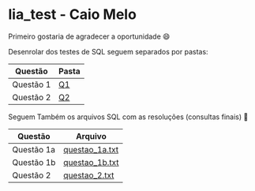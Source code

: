 # lia_test - Caio Melo
Primeiro gostaria de agradecer a oportunidade 😄

Desenrolar dos testes de SQL seguem separados por pastas:

|**Questão**|**Pasta**|
|-----------|---------|
|Questão 1| [Q1](https://github.com/caioservulo/lia_test/tree/main/teste_sql/q1)|
|Questão 2| [Q2](https://github.com/caioservulo/lia_test/tree/main/teste_sql/q2)|

Seguem Também os arquivos SQL com as resoluções (consultas finais) 🚀

|**Questão**|**Arquivo**|
|-----------|---------|
|Questão 1a| [questao_1a.txt](https://github.com/user-attachments/files/19514210/questao_1a.txt)|
|Questão 1b|[questao_1b.txt](https://github.com/user-attachments/files/19514207/quetsao_1b.txt) |
|Questão 2|[questao_2.txt](https://github.com/user-attachments/files/19514212/questao_2.txt) |



